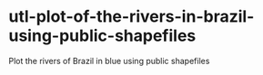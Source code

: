 # utl-plot-of-the-rivers-in-brazil-using-public-shapefiles
Plot the rivers of Brazil in blue using public shapefiles
